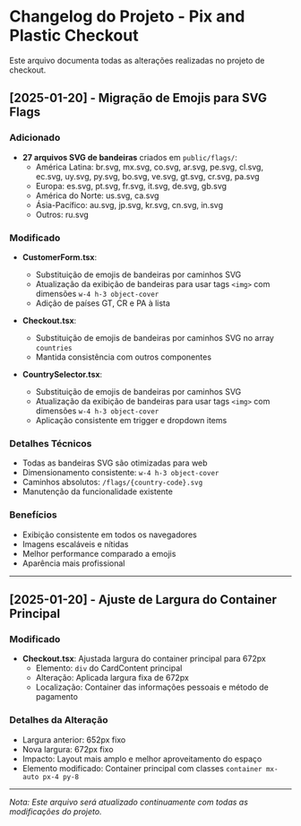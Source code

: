 # Changelog do Projeto - Pix and Plastic Checkout

Este arquivo documenta todas as alterações realizadas no projeto de checkout.

## [2025-01-20] - Migração de Emojis para SVG Flags

### Adicionado
- **27 arquivos SVG de bandeiras** criados em `public/flags/`:
  - América Latina: br.svg, mx.svg, co.svg, ar.svg, pe.svg, cl.svg, ec.svg, uy.svg, py.svg, bo.svg, ve.svg, gt.svg, cr.svg, pa.svg
  - Europa: es.svg, pt.svg, fr.svg, it.svg, de.svg, gb.svg
  - América do Norte: us.svg, ca.svg
  - Ásia-Pacífico: au.svg, jp.svg, kr.svg, cn.svg, in.svg
  - Outros: ru.svg

### Modificado
- **CustomerForm.tsx**: 
  - Substituição de emojis de bandeiras por caminhos SVG
  - Atualização da exibição de bandeiras para usar tags `<img>` com dimensões `w-4 h-3 object-cover`
  - Adição de países GT, CR e PA à lista

- **Checkout.tsx**:
  - Substituição de emojis de bandeiras por caminhos SVG no array `countries`
  - Mantida consistência com outros componentes

- **CountrySelector.tsx**:
  - Substituição de emojis de bandeiras por caminhos SVG
  - Atualização da exibição de bandeiras para usar tags `<img>` com dimensões `w-4 h-3 object-cover`
  - Aplicação consistente em trigger e dropdown items

### Detalhes Técnicos
- Todas as bandeiras SVG são otimizadas para web
- Dimensionamento consistente: `w-4 h-3 object-cover`
- Caminhos absolutos: `/flags/{country-code}.svg`
- Manutenção da funcionalidade existente

### Benefícios
- Exibição consistente em todos os navegadores
- Imagens escaláveis e nítidas
- Melhor performance comparado a emojis
- Aparência mais profissional

---

## [2025-01-20] - Ajuste de Largura do Container Principal

### Modificado
- **Checkout.tsx**: Ajustada largura do container principal para 672px
  - Elemento: `div` do CardContent principal
  - Alteração: Aplicada largura fixa de 672px
  - Localização: Container das informações pessoais e método de pagamento

### Detalhes da Alteração
- Largura anterior: 652px fixo
- Nova largura: 672px fixo
- Impacto: Layout mais amplo e melhor aproveitamento do espaço
- Elemento modificado: Container principal com classes `container mx-auto px-4 py-8`

---

*Nota: Este arquivo será atualizado continuamente com todas as modificações do projeto.*